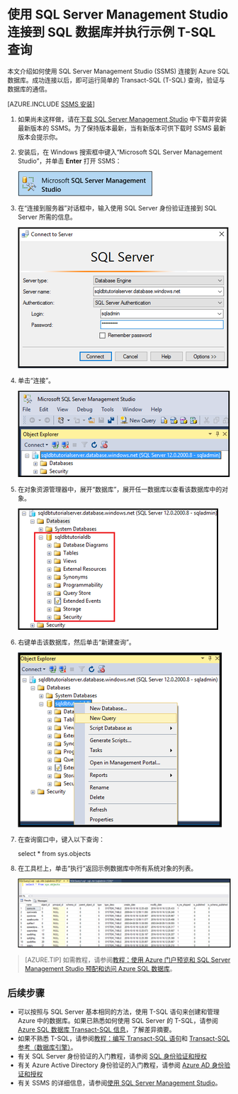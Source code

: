 <properties
    pageTitle="连接到 SQL 数据库 - SQL Server Management Studio | Azure"
    description="了解如何通过使用 SQL Server Management Studio (SSMS) 连接到在 Azure 上的 SQL 数据库。然后，使用 Transact-SQL (T-SQL) 运行示例查询。"
    metacanonical=""
    keywords="连接到 sql 数据库, sql server management studio"
    services="sql-database"
    documentationcenter=""
    author="CarlRabeler"
    manager="jhubbard"
    editor="" />
<tags
    ms.assetid="7cd2a114-c13c-4ace-9088-97bd9d68de12"
    ms.service="sql-database"
    ms.custom="development"
    ms.workload="data-management"
    ms.tgt_pltfrm="na"
    ms.devlang="na"
    ms.topic="article"
    ms.date="02/01/2017"
    wacn.date="03/24/2017"
    ms.author="sstein;carlrab" />  


# 使用 SQL Server Management Studio 连接到 SQL 数据库并执行示例 T-SQL 查询

本文介绍如何使用 SQL Server Management Studio (SSMS) 连接到 Azure SQL 数据库。成功连接以后，即可运行简单的 Transact-SQL (T-SQL) 查询，验证与数据库的通信。

[AZURE.INCLUDE [SSMS 安装](../../includes/sql-server-management-studio-install.md)]

1. 如果尚未这样做，请在[下载 SQL Server Management Studio](https://msdn.microsoft.com/zh-cn/library/mt238290.aspx) 中下载并安装最新版本的 SSMS。为了保持版本最新，当有新版本可供下载时 SSMS 最新版本会提示你。

2. 安装后，在 Windows 搜索框中键入“Microsoft SQL Server Management Studio”，并单击 **Enter** 打开 SSMS：

    ![SQL Server Management Studio](./media/sql-database-get-started/ssms.png)  

3. 在“连接到服务器”对话框中，输入使用 SQL Server 身份验证连接到 SQL Server 所需的信息。

    ![连接到服务器](./media/sql-database-get-started/connect-to-server.png)  

4. 单击“连接”。

    ![已连接到服务器](./media/sql-database-get-started/connected-to-server.png)  

5. 在对象资源管理器中，展开“数据库”，展开任一数据库以查看该数据库中的对象。

    ![使用 ssms 新建示例数据库对象](./media/sql-database-get-started/new-sample-db-objects-ssms.png)  

6. 右键单击该数据库，然后单击“新建查询”。

    ![使用 ssms 新建示例 db 查询](./media/sql-database-get-started/new-sample-db-query-ssms.png)  

7. 在查询窗口中，键入以下查询：

   	select * from sys.objects
   
8.  在工具栏上，单击“执行”返回示例数据库中所有系统对象的列表。

    ![使用 ssms 新建示例数据库查询系统对象](./media/sql-database-get-started/new-sample-db-query-objects-ssms.png)  


> [AZURE.TIP]
>如需教程，请参阅[教程：使用 Azure 门户预览和 SQL Server Management Studio 预配和访问 Azure SQL 数据库](/documentation/articles/sql-database-get-started/)。
>

## 后续步骤

- 可以按照与 SQL Server 基本相同的方法，使用 T-SQL 语句来创建和管理 Azure 中的数据库。如果已熟悉如何使用 SQL Server 的 T-SQL，请参阅 [Azure SQL 数据库 Transact-SQL 信息](/documentation/articles/sql-database-transact-sql-information/)，了解差异摘要。
- 如果不熟悉 T-SQL，请参阅[教程：编写 Transact-SQL 语句](https://msdn.microsoft.com/zh-cn/library/ms365303.aspx)和 [Transact-SQL 参考（数据库引擎）](https://msdn.microsoft.com/zh-cn/library/bb510741.aspx)。
- 有关 SQL Server 身份验证的入门教程，请参阅 [SQL 身份验证和授权](/documentation/articles/sql-database-control-access-sql-authentication-get-started/)
- 有关 Azure Active Directory 身份验证的入门教程，请参阅 [Azure AD 身份验证和授权](/documentation/articles/sql-database-control-access-aad-authentication-get-started/)
- 有关 SSMS 的详细信息，请参阅[使用 SQL Server Management Studio](https://msdn.microsoft.com/zh-cn/library/ms174173.aspx)。

<!---HONumber=Mooncake_0320_2017-->
<!--update: update and add link references-->